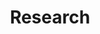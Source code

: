 ---
layout: page
permalink: /research/
title: Research
tags: [research]
modified: 14-06-2020
comments: false
---